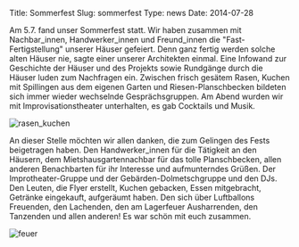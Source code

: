 Title: Sommerfest
Slug: sommerfest
Type: news
Date: 2014-07-28

Am 5.7. fand unser Sommerfest statt. Wir haben zusammen mit Nachbar_innen, Handwerker_innen und Freund_innen die "Fast-Fertigstellung" unserer Häuser gefeiert. Denn ganz fertig werden solche alten Häuser nie, sagte einer unserer Architekten einmal. Eine Infowand zur Geschichte der Häuser und des Projekts sowie Rundgänge durch die Häuser luden zum Nachfragen ein. Zwischen frisch gesätem Rasen, Kuchen mit Spillingen aus dem eigenen Garten und Riesen-Planschbecken bildeten sich immer wieder wechselnde Gesprächsgruppen. Am Abend wurden wir mit Improvisationstheater unterhalten, es gab Cocktails und Musik.

<img src="/images/14_jul0.png" alt="rasen_kuchen"/>

An dieser Stelle möchten wir allen danken, die zum Gelingen des Fests beigetragen haben. Den Handwerker_innen für die Tätigkeit an den Häusern, dem Mietshausgartennachbar für das tolle Planschbecken, allen anderen Benachbarten für ihr Interesse und aufmunterndes Grüßen. Der Improtheater-Gruppe und der Gebärden-Dolmetschgruppe und den DJs. Den Leuten, die Flyer erstellt, Kuchen gebacken, Essen mitgebracht, Getränke eingekauft, aufgeräumt haben. Den sich über Luftballons Freuenden, den Lachenden, den am Lagerfeuer Ausharrenden, den Tanzenden und allen anderen! Es war schön mit euch zusammen.

<img src="/images/14_jul1.png" alt="feuer"/>
